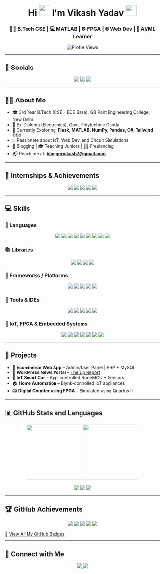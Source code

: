<!----------------------------------- Heading Section ------------------------------------>
<h1 align="center"> 
  Hi
  <img src="https://media.giphy.com/media/hvRJCLFzcasrR4ia7z/giphy.gif" width="35px"/>
  I'm Vikash Yadav
  <img src="https://media.giphy.com/media/WUlplcMpOCEmTGBtBW/giphy.gif" width="35px"/>
</h1>

<h3 align="center">
  👨‍🎓 B.Tech CSE | 💻 MATLAB | ⚙️ FPGA | 🌐 Web Dev | 🤖 AI/ML Learner
</h3>

<p align="center">
  <img src="https://komarev.com/ghpvc/?username=developervikki&label=Profile%20Views&color=0e75b6&style=for-the-badge" alt="Profile Views"/>
</p>

---

## 🔗 Socials

<p align="center">
  <a href="https://www.linkedin.com/in/vikashyadavbasti" target="_blank">
    <img src="https://img.shields.io/badge/LinkedIn-0077B5?style=for-the-badge&logo=linkedin&logoColor=white"/>
  </a>
  <a href="mailto:typhonya@gmail.com">
    <img src="https://img.shields.io/badge/Gmail-D14836?style=for-the-badge&logo=gmail&logoColor=white"/>
  </a>
  <a href="https://flutterfever.com" target="_blank">
    <img src="https://img.shields.io/badge/Portfolio-18A303?style=for-the-badge&logo=ionic&logoColor=white"/>
  </a>
</p>

---

## 👨‍💻 About Me

- 🎓 3rd Year B.Tech (CSE - ECE Base), GB Pant Engineering College, New Delhi  
- 🔬 Ex-Diploma (Electronics), Govt. Polytechnic Gonda  
- 🌱 Currently Exploring: **Flask, MATLAB, NumPy, Pandas, C#, Tailwind CSS**  
- 💡 Passionate about IoT, Web Dev, and Circuit Simulations  
- 📝 Blogging | 🎓 Teaching Juniors | 🧑‍💻 Freelancing  
- 📬 Reach me at: **bloggervikash7@gmail.com**

---

## 💼 Internships & Achievements

<p align="center">
  <img src="https://img.shields.io/badge/Freelancer-Success-green?style=for-the-badge&logo=fiverr&logoColor=white"/>
  <img src="https://img.shields.io/badge/Intern-Softpro%20India-blue?style=for-the-badge&logo=bookstack&logoColor=white"/>
  <img src="https://img.shields.io/badge/Intern-Web%20Gestures-yellow?style=for-the-badge&logo=vercel&logoColor=black"/>
  <img src="https://img.shields.io/badge/Project-Ecommerce%20App-red?style=for-the-badge&logo=php&logoColor=white"/>
  <img src="https://img.shields.io/badge/IoT-Smart%20Car-orange?style=for-the-badge&logo=arduino&logoColor=white"/>
</p>

---

## 💻 Skills
<!-- 💻 Tech Stack (Icons Only) -->

<!-- 💻 Tech Stack (Icons Only) -->

### 🧠 Languages
<p align="center">
  <img src="https://img.shields.io/badge/C-00599C?style=for-the-badge&logo=c&logoColor=white" />
  <img src="https://img.shields.io/badge/C++-00599C?style=for-the-badge&logo=c%2B%2B&logoColor=white" />
  <img src="https://img.shields.io/badge/Python-3776AB?style=for-the-badge&logo=python&logoColor=white" />
  <img src="https://img.shields.io/badge/PHP-777BB4?style=for-the-badge&logo=php&logoColor=white" />
  <img src="https://img.shields.io/badge/MATLAB-orange?style=for-the-badge&logo=mathworks&logoColor=white" />
  <img src="https://img.shields.io/badge/C%23-239120?style=for-the-badge&logo=c-sharp&logoColor=white" />
  <img src="https://img.shields.io/badge/HTML-E34F26?style=for-the-badge&logo=html5&logoColor=white" />
  <img src="https://img.shields.io/badge/CSS-1572B6?style=for-the-badge&logo=css3&logoColor=white" />
  <img src="https://img.shields.io/badge/SQL-4479A1?style=for-the-badge&logo=mysql&logoColor=white" />
</p>

### 📚 Libraries
<p align="center">
  <img src="https://img.shields.io/badge/Numpy-013243?style=for-the-badge&logo=numpy&logoColor=white" />
  <img src="https://img.shields.io/badge/Pandas-150458?style=for-the-badge&logo=pandas&logoColor=white" />
  <img src="https://img.shields.io/badge/Simulink-fb8c00?style=for-the-badge&logo=mathworks&logoColor=white" />
  <img src="https://img.shields.io/badge/STL-C%2B%2B?style=for-the-badge&logo=cplusplus&logoColor=white" />
</p>

### 🚀 Frameworks / Platforms
<p align="center">
  <img src="https://img.shields.io/badge/Flask-000000?style=for-the-badge&logo=flask&logoColor=white" />
  <img src="https://img.shields.io/badge/Tailwind-06B6D4?style=for-the-badge&logo=tailwind-css&logoColor=white" />
  <img src="https://img.shields.io/badge/Bootstrap-563D7C?style=for-the-badge&logo=bootstrap&logoColor=white" />
  <img src="https://img.shields.io/badge/WordPress-21759B?style=for-the-badge&logo=wordpress&logoColor=white" />
  <img src="https://img.shields.io/badge/Blynk-28C101?style=for-the-badge&logo=googlehome&logoColor=white" />
</p>

### 🔧 Tools & IDEs
<p align="center">
  <img src="https://img.shields.io/badge/Git-F05032?style=for-the-badge&logo=git&logoColor=white" />
  <img src="https://img.shields.io/badge/GitHub-181717?style=for-the-badge&logo=github&logoColor=white" />
  <img src="https://img.shields.io/badge/XAMPP-FB7A24?style=for-the-badge&logo=xampp&logoColor=white" />
  <img src="https://img.shields.io/badge/VS%20Code-007ACC?style=for-the-badge&logo=visual-studio-code&logoColor=white" />
  <img src="https://img.shields.io/badge/WordPress-21759B?style=for-the-badge&logo=wordpress&logoColor=white" />
</p>

### 🔌 IoT, FPGA & Embedded Systems
<p align="center">
  <img src="https://img.shields.io/badge/Arduino-00979D?style=for-the-badge&logo=arduino&logoColor=white" />
  <img src="https://img.shields.io/badge/NodeMCU-83C5BE?style=for-the-badge&logo=wifi&logoColor=white" />
  <img src="https://img.shields.io/badge/ESP8266-000000?style=for-the-badge&logo=esphome&logoColor=white" />
  <img src="https://img.shields.io/badge/FPGA-00AEEF?style=for-the-badge&logo=intel&logoColor=white" />
  <img src="https://img.shields.io/badge/Quartus-0071C5?style=for-the-badge&logo=intel&logoColor=white" />
  <img src="https://img.shields.io/badge/LTspice-CC0000?style=for-the-badge&logo=analog-devices&logoColor=white" />
  <img src="https://img.shields.io/badge/MultiSim-00599C?style=for-the-badge&logo=ni&logoColor=white" />
</p>

---

## 🚀 Projects

- 🛒 **Ecommerce Web App** – Admin/User Panel | PHP + MySQL  
- 📰 **WordPress News Portal** – [The Up Report](https://theupreport.com)  
- 🚗 **IoT Smart Car** – App-controlled NodeMCU + Sensors  
- 🏠 **Home Automation** – Blynk-controlled IoT appliances  
- 📟 **Digital Counter using FPGA** – Simulated using Quartus II

---


## 📊 GitHub Stats and Languages

<p align="center">
  <img height="180em" src="https://github-readme-stats.vercel.app/api?username=developervikki&show_icons=true&theme=radical&count_private=true" />
  <img height="180em" src="https://streak-stats.demolab.com?user=developervikki&theme=radical" />
</p>

<!-- Custom Badges for Subjects and Grades -->
<p align="center">
  <img src="https://img.shields.io/badge/C%2B-A%2B-blue?style=for-the-badge&logo=c&logoColor=white" />
  <img src="https://img.shields.io/badge/MATLAB-A-green?style=for-the-badge&logo=mathworks&logoColor=white" />
  <img src="https://img.shields.io/badge/Python-A-yellow?style=for-the-badge&logo=python&logoColor=white" />
</p>


---

## 🏆 GitHub Achievements

<p align="center">
  <img src="https://img.shields.io/badge/Pull--Shark-Achievement-blue?style=for-the-badge&logo=github"/>
  <img src="https://img.shields.io/badge/YOLO-Achievement-green?style=for-the-badge&logo=github"/>
  <img src="https://img.shields.io/badge/Starstruck-Achievement-yellow?style=for-the-badge&logo=github"/>
  <img src="https://img.shields.io/badge/Pair--Extraordinaire-Achievement-purple?style=for-the-badge&logo=github"/>
  <img src="https://img.shields.io/badge/Arctic--Vault-Achievement-cyan?style=for-the-badge&logo=snowflake"/>
</p>

🔗 [View All My GitHub Badges](https://github.com/developervikki?tab=achievements)

---

## 📱 Connect with Me

<p align="center">
  <a href="mailto:vky9670480893@gmail.com">
    <img src="https://img.shields.io/badge/Gmail-D14836?style=for-the-badge&logo=gmail&logoColor=white"/>
  </a>
  <a href="https://twitter.com/developervikki">
    <img src="https://img.shields.io/twitter/follow/developervikki?logo=twitter&style=for-the-badge"/>
  </a>
</p>

